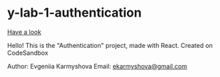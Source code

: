 # y-lab-1-authentication

[Have a look](https://2tcnng.csb.app/)

Hello! This is the "Authentication" project, made with React. 
Created on CodeSandbox

Author: Evgeniia Karmyshova
Email: ekarmyshova@gmail.com
